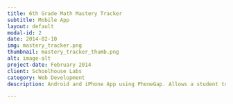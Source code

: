 ```yaml
---
title: 6th Grade Math Mastery Tracker
subtitle: Mobile App
layout: default
modal-id: 2
date: 2014-02-10
img: mastery_tracker.png
thumbnail: mastery_tracker_thumb.png
alt: image-alt
project-date: February 2014
client: Schoolhouse Labs
category: Web Development
description: Android and iPhone App using PhoneGap. Allows a student to log in and track his or her mastery of 6th grade Common Core Math standards. Uses HTML, CSS, JavaScript, and jQuery on the front end and NoSQL on the back end.

---
```

